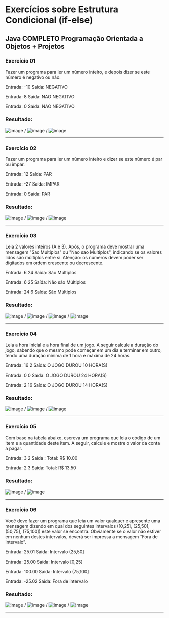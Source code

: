 
# Exercícios sobre Estrutura Condicional (if-else)
## Java COMPLETO Programação Orientada a Objetos + Projetos
### Exercício 01

Fazer um programa para ler um número inteiro, e depois dizer se este número é negativo ou não.

Entrada: -10 Saída: NEGATIVO

Entrada: 8 Saída: NAO NEGATIVO

Entrada: 0 Saída: NAO NEGATIVO

### Resultado: 

![image](https://user-images.githubusercontent.com/92825608/204929293-5fb4723b-6a92-4d2c-8d26-f097d0d5bbda.png) / ![image](https://user-images.githubusercontent.com/92825608/204929248-4a116bf9-9e12-4f44-81db-89dcdc2af869.png) / ![image](https://user-images.githubusercontent.com/92825608/204929095-8ff6ef5c-18c0-4a9e-8da0-cd90d5a19c8d.png)

*******

### Exercício 02

Fazer um programa para ler um número inteiro e dizer se este número é par ou ímpar.

Entrada: 12  Saída: PAR

Entrada: -27  Saída: IMPAR

Entrada: 0 Saída: PAR

### Resultado: 

![image](https://user-images.githubusercontent.com/92825608/204931031-972bb49e-3bed-44e4-b7b8-c909282ce3d5.png) / ![image](https://user-images.githubusercontent.com/92825608/204931086-373b214d-802c-46e9-9757-270b6b94d31a.png) / ![image](https://user-images.githubusercontent.com/92825608/204931139-556e0430-98e3-4e8f-ad39-c3cbbcaa9b7a.png)


*******

### Exercício 03

Leia 2 valores inteiros (A e B). Após, o programa deve mostrar uma mensagem "Sao Multiplos" ou "Nao sao Multiplos", indicando se os valores lidos são múltiplos entre si. Atenção: os números devem poder ser digitados em ordem crescente ou decrescente.

Entrada: 6 24 Saída: São Múltiplos

Entrada: 6 25 Saída: Não são Múltiplos

Entrada: 24 6 Saída: São Múltiplos

### Resultado: 

![image](https://user-images.githubusercontent.com/92825608/204954346-73805f11-59fd-413e-8bc6-e8e8a73d8311.png) / ![image](https://user-images.githubusercontent.com/92825608/204954403-3e62d44a-973b-439c-a848-1aa87a964e81.png) / ![image](https://user-images.githubusercontent.com/92825608/204954510-2a9840d6-0ec2-409d-8ee8-c0b19ae60b7d.png) / ![image](https://user-images.githubusercontent.com/92825608/204954630-2aa0ab36-ddd3-4522-8be1-c323d442c743.png)


*******

### Exercício 04

Leia a hora inicial e a hora final de um jogo. A seguir calcule a duração do jogo, sabendo que o mesmo pode começar em um dia e terminar em outro, tendo uma duração mínima de 1 hora e máxima de 24 horas.

Entrada: 16  2  Saída: O JOGO DUROU 10 HORA(S) 

Entrada: 0 0 Saída: O JOGO DUROU 24 HORA(S)

Entrada: 2 16 Saída: O JOGO DUROU 14 HORA(S)

### Resultado: 

![image](https://user-images.githubusercontent.com/92825608/205502410-f5376858-ec80-48b3-97f1-76515b0f87dc.png)
/ ![image](https://user-images.githubusercontent.com/92825608/205502430-f3b539c4-455d-4bdf-87e4-6aa80f661d7e.png)
 / ![image](https://user-images.githubusercontent.com/92825608/205502450-e1996589-2de0-4a4e-8012-2e49db70bb55.png)


*******

### Exercício 05

Com base na tabela abaixo, escreva um programa que leia o código de um item e a quantidade deste item. A seguir, calcule e mostre o valor da conta a pagar.

Entrada: 3 2 Saída : Total: R$ 10.00

Entrada: 2 3 Saída: Total: R$ 13.50

### Resultado: 

![image](https://user-images.githubusercontent.com/92825608/205503354-5c4dd176-1414-465e-ae01-ec561459695c.png) / ![image](https://user-images.githubusercontent.com/92825608/205503512-aca4f32d-7b04-4474-ba0e-c3abb87d2f66.png)


*******

### Exercício 06

Você deve fazer um programa que leia um valor qualquer e apresente uma mensagem dizendo em qual dos seguintes intervalos ([0,25], (25,50], (50,75], (75,100]) este valor se encontra. Obviamente se o valor não estiver em nenhum destes intervalos, deverá ser impressa a mensagem “Fora de intervalo”.

Entrada: 25.01 Saída: Intervalo (25,50]

Entrada: 25.00 Saída: Intervalo [0,25]

Entrada: 100.00 Saída: Intervalo (75,100]

Entrada: -25.02 Saída: Fora de intervalo

### Resultado:

![image](https://user-images.githubusercontent.com/92825608/205504411-d5bbb22d-0c5d-415f-a6e6-488921f57648.png) / ![image](https://user-images.githubusercontent.com/92825608/205504425-fb529f76-322d-4300-ab1c-9123d6185c0c.png) / ![image](https://user-images.githubusercontent.com/92825608/205504445-94768e60-2128-4ea6-a04a-a8855c6a8362.png) / ![image](https://user-images.githubusercontent.com/92825608/205504478-2e5f605c-feb3-4bab-8a76-c64c6ce007eb.png)

*******
